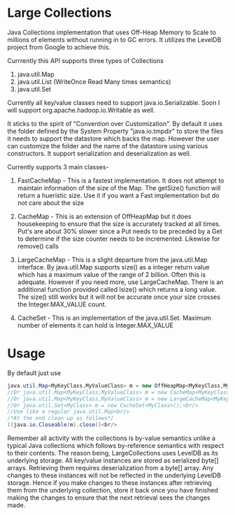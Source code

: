 Large Collections
================

Java Collections implementation that uses Off-Heap Memory to Scale to millions of elements without running in to GC errors. 
It utilizes the LevelDB project from Google to achieve this. 

Currrently this API supports three types of Collections
1. java.util.Map
2. java.util.List (WriteOnce Read Many times semantics)
3. java.util.Set

Currently all key/value classes need to support java.io.Serializable. Soon I will support org.apache.hadoop.io.Writable as well.

It sticks to the spirit of "Convention over Customization". By default it uses the folder defined by the System Property 
"java.io.tmpdir" to store the files it needs to support the datastore which backs the map. However the user can customize the
folder and the name of the datastore using various constructors. It support serialization and deserialization as well. 

Currently supports 3 main classes-
1. FastCacheMap - This is a fastest implementation. It does not attempt to maintain information of the size of the Map. The
getSize() function will return a hueristic size. Use it if you want a Fast implementation but do not care about the size

2. CacheMap - This is an extension of OffHeapMap but it does housekeeping to ensure that the size is accurately tracked at
all times. Put's are about 30% slower since a Put needs to be preceded by a Get to determine if the size counter needs to be
incremented. Likewise for remove() calls

3. LargeCacheMap - This is a slight departure from the java.util.Map interface. By java.util.Map supports size() as a 
integer return value which has a maximum value of the range of 2 billion. Often this is adequate. However if you need more,
use LargeCacheMap. There is an additional function provided called lsize() which returns a long value. The size() still works
but it will not be accurate once your size crosses the Integer.MAX_VALUE count.

3. CacheSet - This is an implementation of the java.util.Set. Maximum number of elements it can hold is Integer.MAX_VALUE

Usage
================

By default just use

```java
java.util.Map<MyKeyClass,MyValueClass> m = new OffHeapMap<MyKeyClass,MyValueClass>();<br/>
//Or java.util.Map<MyKeyClass,MyValueClass> m = new CacheMap<MyKeyClass,MyValueClass>();<br/>
//Or java.util.Map<MyKeyClass,MyValueClass> m = new LargeCacheMap<MyKeyClass,MyValueClass>();<br/>
//Or java.util.Set<MyClass> m = new CacheSet<MyClass>();<br/>
//Use like a regular java.util.Map<br/>
/*At the end clean up as follows*/
((java.io.Closeable)m).close()<br/>
```
Remember all activity with the collections is by-value semantics unlike a typical Java collections which follows by-reference semantics
with respect to their contents. The reason being, LargeCollections uses LevelDB as its underlying storage. All key/value instances are stored
as serialized byte[] arrays. Retrieving them requires deserialization from a byte[] array. Any changes to these instances will not be reflected 
in the underlying LevelDB storage. Hence if you make changes to these instances after retrieving them from the underlying collection, store it back 
once you have finished making the changes to ensure that the next retrieval sees the changes made.



